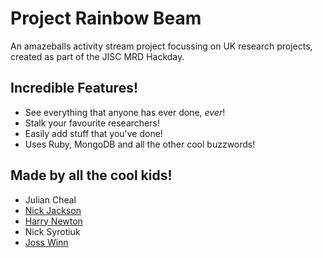 # Project Rainbow Beam

An amazeballs activity stream project focussing on UK research projects, created as part of the JISC MRD Hackday.

## Incredible Features!

* See everything that anyone has ever done, *ever*!
* Stalk your favourite researchers!
* Easily add stuff that you've done!
* Uses Ruby, MongoDB and all the other cool buzzwords!

## Made by all the cool kids!

* Julian Cheal
* [Nick Jackson](mailto:nijackson@lincoln.ac.uk)
* [Harry Newton](mailto:hnewton@lincoln.ac.uk)
* Nick Syrotiuk
* [Joss Winn](mailto:jwinn@lincoln.ac.uk)